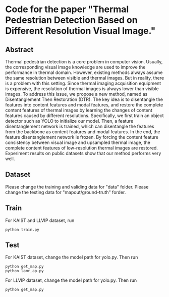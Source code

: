 # Code for the paper "Thermal Pedestrian Detection Based on Different Resolution Visual Image."

## Abstract

Thermal pedestrian detection is a core problem in computer vision. Usually, the corresponding visual image knowledge are used to improve the performance in thermal domain. However, existing methods always assume the same resolution between visible and thermal images. But in reality, there is a problem with this setting. Since thermal imaging acquisition equipment is expensive, the resolution of thermal images is always lower than visible images. To address this issue, we propose a new method, named as Disentanglement Then Restoration (DTR). The key idea is to disentangle the features into content features and modal features, and restore the complete content features of thermal images by learning the changes of content features caused by different resolutions. Specifically, we first train an object detector such as YOLO to initialize our model. Then, a feature disentanglement network is trained, which can disentangle the features from the backbone as content features and modal features. In the end, the feature disentanglement network is frozen. By forcing the content feature consistency between visual image and upsampled thermal image, the complete content features of low-resolution thermal images are restored.  Experiment results on  public datasets show that our method performs very well.

## Dataset

Please change the training and validing data for "data" folder. Please change the testing data for "mapout/ground-truth" forder.

## Train

For KAIST and LLVIP dataset, run

```
python train.py
```

## Test

For KAIST dataset, change the model path for yolo.py. Then run

```
python get_map.py
python lamr_ap.py
```

For LLVIP dataset, change the model path for yolo.py. Then run

```
python get_map.py
```
